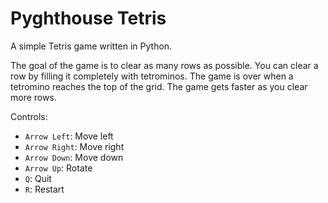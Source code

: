 # Pyghthouse Tetris
A simple Tetris game written in Python.

The goal of the game is to clear as many rows as possible.
You can clear a row by filling it completely with tetrominos.
The game is over when a tetromino reaches the top of the grid.
The game gets faster as you clear more rows.

Controls:
- `Arrow Left`: Move left
- `Arrow Right`: Move right
- `Arrow Down`: Move down
- `Arrow Up`: Rotate
- `Q`: Quit
- `R`: Restart

